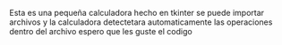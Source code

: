 Esta es una pequeña calculadora hecho en tkinter
se puede importar archivos y la calculadora detectetara automaticamente las operaciones dentro del archivo
espero que les guste el codigo
